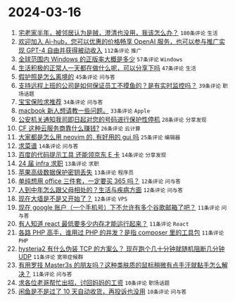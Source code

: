 # 2024-03-16

1. [宅老家半年，被邻居认为是贼，澄清也没用，我该怎么办？](https://www.v2ex.com/t/1024185) `180条评论` `生活`
1. [欢迎加入 Ai-hub，您可以优惠的价格畅享 OpenAI 服务，也可以参与推广实现 GPT-4 自由并获得被动收入](https://www.v2ex.com/t/1024256) `112条评论` `推广`
1. [全球范围内 Windows 的正版率大概是多少](https://www.v2ex.com/t/1024210) `57条评论` `Windows`
1. [生活积极的正常人一天都在做什么呢，可以分享下吗](https://www.v2ex.com/t/1024229) `47条评论` `生活`
1. [假护照是怎么离境的](https://www.v2ex.com/t/1024169) `45条评论` `问与答`
1. [支持远程上班的公司是如何保证员工不摸鱼的？是有实时监控吗？](https://www.v2ex.com/t/1024284) `39条评论` `职场话题`
1. [宝宝保险求推荐](https://www.v2ex.com/t/1024190) `34条评论` `问与答`
1. [macbook 新人想请教一些问题。](https://www.v2ex.com/t/1024195) `33条评论` `Apple`
1. [公安机关通知我司即日起对您的号码进行保护性停机](https://www.v2ex.com/t/1024174) `28条评论` `分享发现`
1. [CF 这种云服务商靠什么赚钱?](https://www.v2ex.com/t/1024241) `26条评论` `云计算`
1. [大家都是怎么用 neovim 的, 有好用的 gui 吗](https://www.v2ex.com/t/1024192) `25条评论` `编辑器`
1. [求菜谱](https://www.v2ex.com/t/1024257) `14条评论` `问与答`
1. [百度的代码提示工具 还能领京东 E 卡](https://www.v2ex.com/t/1024163) `14条评论` `分享发现`
1. [24 届 infra 求职](https://www.v2ex.com/t/1024359) `13条评论` `求职`
1. [苹果高级数据保护密钥丢失](https://www.v2ex.com/t/1024220) `13条评论` `程序员`
1. [单纯想用 office 三件套，一定要买 365 吗？](https://www.v2ex.com/t/1024208) `12条评论` `问与答`
1. [人到中年怎么跟父母相处的？生活与疾病方面](https://www.v2ex.com/t/1024161) `12条评论` `问与答`
1. [现在大墙是不是又开始了？](https://www.v2ex.com/t/1024160) `12条评论` `VPS`
1. [现在 google 账户（一个手机号）下不允许有多个谷歌邮箱了吧？](https://www.v2ex.com/t/1024338) `11条评论` `问与答`
1. [有人知道 react 最低要多少内存才能运行起来？](https://www.v2ex.com/t/1024311) `11条评论` `React`
1. [各路 PHP 高手，谁用过 PHP 的并发？是指 composer 里的工具包](https://www.v2ex.com/t/1024274) `11条评论` `PHP`
1. [hysteria2 有什么伪装 TCP 的方案么？ 现在跑个几十分钟就随机阻断几分钟 UDP](https://www.v2ex.com/t/1024188) `11条评论` `宽带症候群`
1. [有用罗技 Master3s 的朋友吗？这种类肤质的鼠标稍微有点手汗就黏手怎么解决？](https://www.v2ex.com/t/1024168) `11条评论` `问与答`
1. [求各位老哥帮忙出招，讨回妈妈的工资](https://www.v2ex.com/t/1024337) `10条评论` `职场话题`
1. [闲鱼是不是过了 10 天自动收货，再投诉也没用](https://www.v2ex.com/t/1024323) `10条评论` `问与答`
